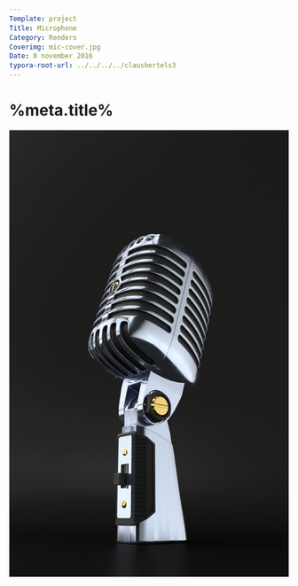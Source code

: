 ```yaml
---
Template: project
Title: Microphone	
Category: Renders
Coverimg: mic-cover.jpg
Date: 8 november 2016
typora-root-url: ../../../../clausbertels3
---
```


# %meta.title%

<img src="/assets/renders/mic-cover.jpg">